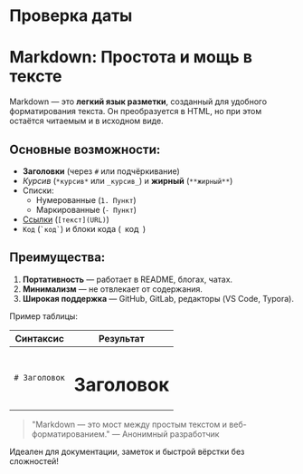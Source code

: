 # Проверка даты
# Markdown: Простота и мощь в тексте

Markdown — это **легкий язык разметки**, созданный для удобного форматирования текста. Он преобразуется в HTML, но при этом остаётся читаемым и в исходном виде.

## Основные возможности:

- **Заголовки** (через `#` или подчёркивание)
- *Курсив* (`*курсив*` или `_курсив_`) и **жирный** (`**жирный**`)
- Списки:
  - Нумерованные (`1. Пункт`)
  - Маркированные (`- Пункт`)
- [Ссылки](https://example.com) (`[текст](URL)`)
- `Код` (`` `код` ``) и блоки кода (``` ```код``` ```)

## Преимущества:

1. **Портативность** — работает в README, блогах, чатах.
2. **Минимализм** — не отвлекает от содержания.
3. **Широкая поддержка** — GitHub, GitLab, редакторы (VS Code, Typora).

Пример таблицы:

| Синтаксис | Результат   |
|-----------|-------------|
| `# Заголовок` | <h1>Заголовок</h1> |

> "Markdown — это мост между простым текстом и веб-форматированием." — Анонимный разработчик

Идеален для документации, заметок и быстрой вёрстки без сложностей!
